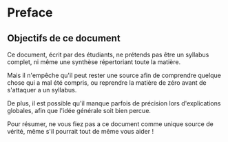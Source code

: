# Preface

## Objectifs de ce document

Ce document, écrit par des étudiants, ne prétends pas être un syllabus complet, ni même une synthèse répertoriant toute la matière.

Mais il n'empêche qu'il peut rester une source afin de comprendre quelque chose qui a mal été compris, ou reprendre la matière de zéro avant de s'attaquer a un syllabus.

De plus, il est possible qu'il manque parfois de précision lors d'explications globales, afin que l'idée générale soit bien percue.

Pour résumer, ne vous fiez pas a ce document comme unique source de vérité, même s'il pourrait tout de même vous aider !
